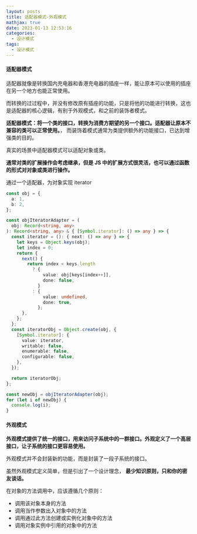```yaml
---
layout: posts
title: 适配器模式-外观模式
mathjax: true
date: 2023-01-13 12:53:16
categories:
  - 设计模式
tags:
  - 设计模式
---
```


#### 适配器模式

适配器就像是转换国内充电器和香港充电器的插座一样，能让原本可以使用的插座在另一个地方也能正常使用。

而转换的过过程中，并没有修改原有插座的功能，只是将他的功能进行转换，这也是适配器的核心逻辑，有别于外观模式，和之前的装饰者模式。

**适配器模式：将一个类的接口，转换为消费方期望的另一个接口。适配器让原本不兼容的类可以正常使用。**， 而装饰着模式通常为类提供额外的功能接口，已达到增强类的目的。

真实的场景中适配器模式可以适配对象或类。

**通常对类的扩展操作会考虑继承，但是 JS 中的扩展方式很灵活，也可以通过函数的形式对对象或类进行操作。**

通过一个适配器，为对象实现 iterator

```ts
const obj = {
  a: 1,
  b: 2,
};

const objIteratorAdapter = (
  obj: Record<string, any>
): Record<string, any> & { [Symbol.iterator]: () => any } => {
  const iterator = (): { next: () => any } => {
    let keys = Object.keys(obj);
    let index = 0;
    return {
      next() {
        return index < keys.length
          ? {
              value: obj[keys[index++]],
              done: false,
            }
          : {
              value: undefined,
              done: true,
            };
      },
    };
  };
  const iteratorObj = Object.create(obj, {
    [Symbol.iterator]: {
      value: iterator,
      writable: false,
      enumerable: false,
      configurable: false,
    },
  });

  return iteratorObj;
};

const newObj = objIteratorAdapter(obj);
for (let i of newObj) {
  console.log(i);
}
```

#### 外观模式

**外观模式提供了统一的接口，用来访问子系统中的一群接口。外观定义了一个高层接口，让子系统的接口更容易使用。**

外观模式并不会封装新的功能，而是封装了一段子系统的接口。

虽然外观模式定义简单，但是引出了一个设计理念， **最少知识原则，只和你的密友谈话。**

在对象的方法调用中，应该遵循几个原则：

- 调用该对象本身的方法
- 调用当作参数出入对象中的方法
- 调用通过此方法创建或实例化对象中的方法
- 调用对象实例中引用的对象中的方法
